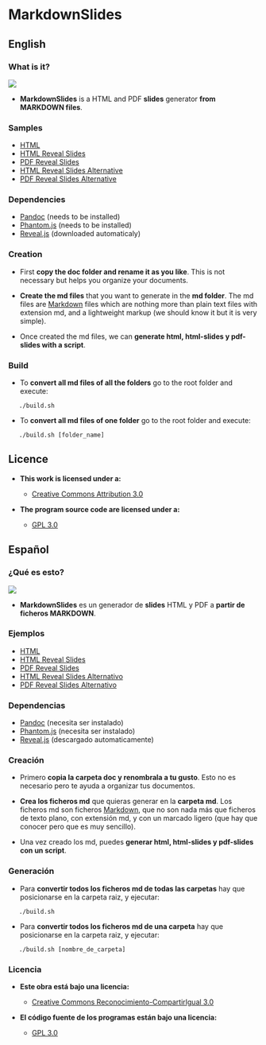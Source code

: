# MarkdownSlides

## English

### What is it?

![](../img/readme.png)

- **MarkdownSlides** is a HTML and PDF **slides** generator
  **from MARKDOWN files**.


### Samples

- [HTML](http://asanzdiego.github.io/markdownslides/doc/export/readme.html)
- [HTML Reveal Slides](http://asanzdiego.github.io/markdownslides/doc/export/readme-slides.html)
- [PDF Reveal Slides](http://asanzdiego.github.io/markdownslides/doc/export/readme-slides.pdf)
- [HTML Reveal Slides Alternative](http://asanzdiego.github.io/markdownslides/doc/export/readme-slides-alternative.html)
- [PDF Reveal Slides Alternative](http://asanzdiego.github.io/markdownslides/doc/export/readme-slides-alternative.pdf)

### Dependencies

- [Pandoc](http://johnmacfarlane.net/pandoc/) (needs to be installed)
- [Phantom.js](http://phantomjs.org) (needs to be installed)
- [Reveal.js](http://lab.hakim.se/reveal-js/#/) (downloaded automaticaly)

### Creation

- First **copy the doc folder and rename it as you like**. This is not necessary but
  helps you organize your documents.

- **Create the md files** that you want to generate in the **md folder**.
  The md files are [Markdown](http://en.wikipedia.org/wiki/Markdown) files
  which are nothing more than plain text files with extension md,
  and a lightweight markup (we should know it but it is very simple).

- Once created the md files, we can **generate html, html-slides y pdf-slides with a script**.

### Build

- To **convert all md files of all the folders**
  go to the root folder and execute:

~~~
   ./build.sh
~~~

- To **convert all md files of one folder**
  go to the root folder and execute:

~~~
   ./build.sh [folder_name]
~~~

## Licence

- **This work is licensed under a:**
    - [Creative Commons Attribution 3.0](http://creativecommons.org/licenses/by-sa/3.0//)

- **The program source code are licensed under a:**
    - [GPL 3.0](http://www.gnu.org/licenses/gpl.html)

## Español

### ¿Qué es esto?

![](../img/leeme.png)

- **MarkdownSlides** es un generador de **slides** HTML y PDF
  a **partir de ficheros MARKDOWN**.

### Ejemplos

- [HTML](http://asanzdiego.github.io/markdownslides/doc/export/leeme.html)
- [HTML Reveal Slides](http://asanzdiego.github.io/markdownslides/doc/export/leeme-slides.html)
- [PDF Reveal Slides](http://asanzdiego.github.io/markdownslides/doc/export/leeme-slides.pdf)
- [HTML Reveal Slides Alternativo](http://asanzdiego.github.io/markdownslides/doc/export/leeme-slides-alternative.html)
- [PDF Reveal Slides Alternativo](http://asanzdiego.github.io/markdownslides/doc/export/leeme-slides-alternative.pdf)

### Dependencias

- [Pandoc](http://johnmacfarlane.net/pandoc/) (necesita ser instalado)
- [Phantom.js](http://phantomjs.org) (necesita ser instalado)
- [Reveal.js](http://lab.hakim.se/reveal-js/#/) (descargado automaticamente)

### Creación

- Primero **copia la carpeta doc y renombrala a tu gusto**. Esto no es necesario pero
  te ayuda a organizar tus documentos.

- **Crea los ficheros md** que quieras generar en la **carpeta md**.
  Los ficheros md son ficheros [Markdown](http://es.wikipedia.org/wiki/Markdown),
  que no son nada más que ficheros de texto plano, con extensión md,
  y con un marcado ligero (que hay que conocer pero que es muy sencillo).

- Una vez creado los md, puedes **generar html, html-slides y pdf-slides con un script**.

### Generación

- Para **convertir todos los ficheros md de todas las carpetas**
  hay que posicionarse en la carpeta raiz, y ejecutar:

~~~
   ./build.sh
~~~

- Para **convertir todos los ficheros md de una carpeta**
  hay que posicionarse en la carpeta raiz, y ejecutar:

~~~
   ./build.sh [nombre_de_carpeta]
~~~

### Licencia

- **Este obra está bajo una licencia:**
    - [Creative Commons Reconocimiento-CompartirIgual 3.0](http://creativecommons.org/licenses/by-sa/3.0/es/)

- **El código fuente de los programas están bajo una licencia:**
    - [GPL 3.0](http://www.viti.es/gnu/licenses/gpl.html)
